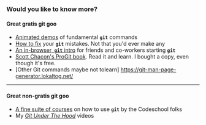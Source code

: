 ### Would you like to know more?

#### Great gratis git goo

 * [Animated demos](http://www.wei-wang.com/ExplainGitWithD3/) of fundamental **`git`** commands
 * [How to fix](http://justinhileman.info/article/git-pretty/) your **`git`** mistakes. Not that you'd ever make any
 * [An in-browser, **`git`** intro](https://try.github.io) for friends and co-workers starting **`git`**
 * [Scott Chacon's ProGit book](https://git-scm.com/book/en/v2). Read it and learn. I bought a copy, even though it's free.
 * [Other Git commands maybe not tolearn] https://git-man-page-generator.lokaltog.net/
---

#### Great non-gratis git goo

 * [A fine suite of courses](https://www.codeschool.com/paths/git) on how to use **`git`** by the Codeschool folks
 * My [*Git Under The Hood*](http://goo.gl/QJIFxo) videos
